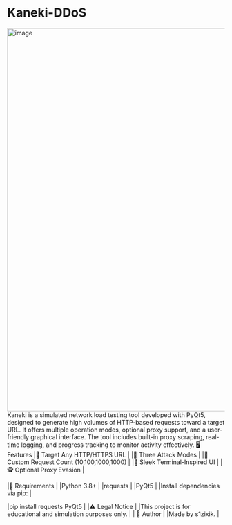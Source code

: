 # Kaneki-DDoS
<img width="638" height="886" alt="image" src="https://github.com/user-attachments/assets/62ddd198-9e61-401f-aa5d-999185fc1251" />
Kaneki is a simulated network load testing tool developed with PyQt5, designed to generate high volumes of HTTP-based requests toward a target URL. It offers multiple operation modes, optional proxy support, and a user-friendly graphical interface. The tool includes built-in proxy scraping, real-time logging, and progress tracking to monitor activity effectively.
🖥️ Features                                                                                                                                                                                                                                                                                  
 |🔗 Target Any HTTP/HTTPS URL |
 |🎯 Three Attack Modes |
 |🔁 Custom Request Count (10,100,1000,1000) |
 |🎨 Sleek Terminal-Inspired UI |
 |🕵️ Optional Proxy Evasion |

 |🧰 Requirements |
 |Python 3.8+ |
 |requests |
 |PyQt5 |
 |Install dependencies via pip: |

 |pip install requests PyQt5 |
 |⚠️ Legal Notice |
 |This project is for educational and simulation purposes only. |
 | 👤 Author |
 |Made by s1zixik. |

